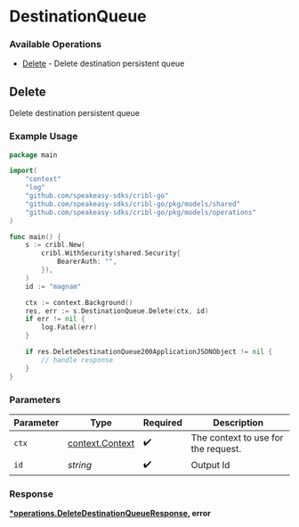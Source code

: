 # DestinationQueue

### Available Operations

* [Delete](#delete) - Delete destination persistent queue

## Delete

Delete destination persistent queue

### Example Usage

```go
package main

import(
	"context"
	"log"
	"github.com/speakeasy-sdks/cribl-go"
	"github.com/speakeasy-sdks/cribl-go/pkg/models/shared"
	"github.com/speakeasy-sdks/cribl-go/pkg/models/operations"
)

func main() {
    s := cribl.New(
        cribl.WithSecurity(shared.Security{
            BearerAuth: "",
        }),
    )
    id := "magnam"

    ctx := context.Background()
    res, err := s.DestinationQueue.Delete(ctx, id)
    if err != nil {
        log.Fatal(err)
    }

    if res.DeleteDestinationQueue200ApplicationJSONObject != nil {
        // handle response
    }
}
```

### Parameters

| Parameter                                             | Type                                                  | Required                                              | Description                                           |
| ----------------------------------------------------- | ----------------------------------------------------- | ----------------------------------------------------- | ----------------------------------------------------- |
| `ctx`                                                 | [context.Context](https://pkg.go.dev/context#Context) | :heavy_check_mark:                                    | The context to use for the request.                   |
| `id`                                                  | *string*                                              | :heavy_check_mark:                                    | Output Id                                             |


### Response

**[*operations.DeleteDestinationQueueResponse](../../models/operations/deletedestinationqueueresponse.md), error**

